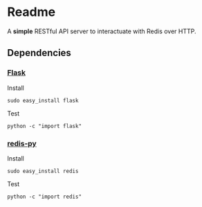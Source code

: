 # Readme

A **simple** RESTful API server to interactuate with Redis over HTTP.

## Dependencies

### [Flask](http://flask.pocoo.org/)

Install
<pre><code>sudo easy_install flask</code></pre>
Test
<pre><code>python -c "import flask"</code></pre>

### [redis-py](http://github.com/andymccurdy/redis-py)

Install
<pre><code>sudo easy_install redis</code></pre>
Test
<pre><code>python -c "import redis"</code></pre>
